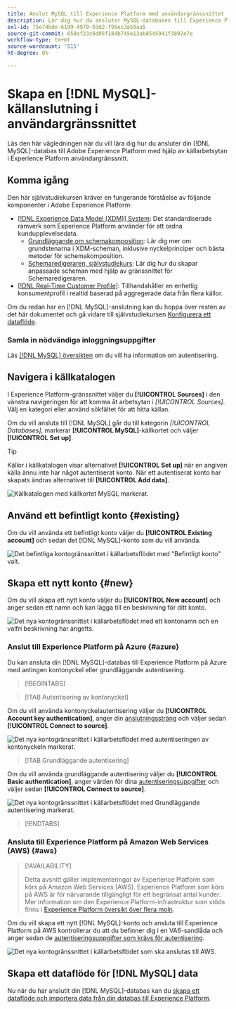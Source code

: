 ```yaml
---
title: Anslut MySQL till Experience Platform med användargränssnittet
description: Lär dig hur du ansluter MySQL-databasen till Experience Platform med användargränssnittet.
exl-id: 75e74bde-6199-4970-93d2-f95ec3a59aa5
source-git-commit: 659af23c6d05f184b745e13ab8545941f3892e7e
workflow-type: tm+mt
source-wordcount: '515'
ht-degree: 0%

---
```


# Skapa en [!DNL MySQL]-källanslutning i användargränssnittet

Läs den här vägledningen när du vill lära dig hur du ansluter din [!DNL MySQL]-databas till Adobe Experience Platform med hjälp av källarbetsytan i Experience Platform användargränssnitt.

## Komma igång

Den här självstudiekursen kräver en fungerande förståelse av följande komponenter i Adobe Experience Platform:

* [[!DNL Experience Data Model (XDM)] System](../../../../../xdm/home.md): Det standardiserade ramverk som Experience Platform använder för att ordna kundupplevelsedata.
   * [Grundläggande om schemakomposition](../../../../../xdm/schema/composition.md): Lär dig mer om grundstenarna i XDM-scheman, inklusive nyckelprinciper och bästa metoder för schemakomposition.
   * [Schemaredigeraren, självstudiekurs](../../../../../xdm/tutorials/create-schema-ui.md): Lär dig hur du skapar anpassade scheman med hjälp av gränssnittet för Schemaredigeraren.
* [[!DNL Real-Time Customer Profile]](../../../../../profile/home.md): Tillhandahåller en enhetlig konsumentprofil i realtid baserad på aggregerade data från flera källor.

Om du redan har en [!DNL MySQL]-anslutning kan du hoppa över resten av det här dokumentet och gå vidare till självstudiekursen [Konfigurera ett dataflöde](../../dataflow/databases.md).

### Samla in nödvändiga inloggningsuppgifter

Läs [[!DNL MySQL] översikten](../../../../connectors/databases/mysql.md#prerequisites) om du vill ha information om autentisering.

## Navigera i källkatalogen

I Experience Platform-gränssnittet väljer du **[!UICONTROL Sources]** i den vänstra navigeringen för att komma åt arbetsytan i *[!UICONTROL Sources]*. Välj en kategori eller använd sökfältet för att hitta källan.

Om du vill ansluta till [!DNL MySQL] går du till kategorin *[!UICONTROL Databases]*, markerar **[!UICONTROL MySQL]**-källkortet och väljer **[!UICONTROL Set up]**.

>[!TIP]
>
>Källor i källkatalogen visar alternativet **[!UICONTROL Set up]** när en angiven källa ännu inte har något autentiserat konto. När ett autentiserat konto har skapats ändras alternativet till **[!UICONTROL Add data]**.

![Källkatalogen med källkortet MySQL markerat.](../../../../images/tutorials/create/my-sql/catalog.png)

## Använd ett befintligt konto {#existing}

Om du vill använda ett befintligt konto väljer du **[!UICONTROL Existing account]** och sedan det [!DNL MySQL]-konto som du vill använda.

![Det befintliga kontogränssnittet i källarbetsflödet med &quot;Befintligt konto&quot; valt.](../../../../images/tutorials/create/my-sql/existing.png)

## Skapa ett nytt konto {#new}

Om du vill skapa ett nytt konto väljer du **[!UICONTROL New account]** och anger sedan ett namn och kan lägga till en beskrivning för ditt konto.

![Det nya kontogränssnittet i källarbetsflödet med ett kontonamn och en valfri beskrivning har angetts.](../../../../images/tutorials/create/my-sql/new.png)

### Anslut till Experience Platform på Azure {#azure}

Du kan ansluta din [!DNL MySQL]-databas till Experience Platform på Azure med antingen kontonyckel eller grundläggande autentisering.

>[!BEGINTABS]

>[!TAB Autentisering av kontonyckel]

Om du vill använda kontonyckelautentisering väljer du **[!UICONTROL Account key authentication]**, anger din [anslutningssträng](../../../../connectors/databases/mysql.md#azure) och väljer sedan **[!UICONTROL Connect to source]**.

![Det nya kontogränssnittet i källarbetsflödet med autentiseringen av kontonyckeln markerat.](../../../../images/tutorials/create/my-sql/account-key.png)

>[!TAB Grundläggande autentisering]

Om du vill använda grundläggande autentisering väljer du **[!UICONTROL Basic authentication]**, anger värden för dina [autentiseringsuppgifter](../../../../connectors/databases/mysql.md#azure) och väljer sedan **[!UICONTROL Connect to source]**.

![Det nya kontogränssnittet i källarbetsflödet med Grundläggande autentisering markerat.](../../../../images/tutorials/create/my-sql/basic-auth.png)

>[!ENDTABS]

### Ansluta till Experience Platform på Amazon Web Services (AWS) {#aws}

>[!AVAILABILITY]
>
>Detta avsnitt gäller implementeringar av Experience Platform som körs på Amazon Web Services (AWS). Experience Platform som körs på AWS är för närvarande tillgängligt för ett begränsat antal kunder. Mer information om den Experience Platform-infrastruktur som stöds finns i [Experience Platform översikt över flera moln](../../../../../landing/multi-cloud.md).

Om du vill skapa ett nytt [!DNL MySQL]-konto och ansluta till Experience Platform på AWS kontrollerar du att du befinner dig i en VA6-sandlåda och anger sedan de [autentiseringsuppgifter som krävs för autentisering](../../../../connectors/databases/mysql.md#aws).

![Det nya kontogränssnittet i källarbetsflödet som ska anslutas till AWS.](../../../../images/tutorials/create/my-sql/aws.png)

## Skapa ett dataflöde för [!DNL MySQL] data

Nu när du har anslutit din [!DNL MySQL]-databas kan du [skapa ett dataflöde och importera data från din databas till Experience Platform](../../dataflow/databases.md).
